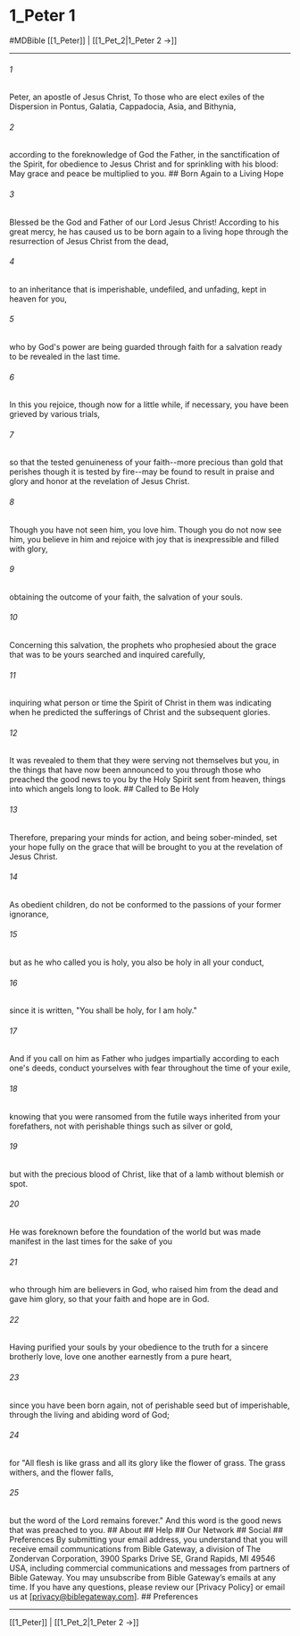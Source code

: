 # 1_Peter 1
#MDBible
[[1_Peter]] | [[1_Pet_2|1_Peter 2 →]]

***






###### 1 


Peter, an apostle of Jesus Christ, To those who are elect exiles of the Dispersion in Pontus, Galatia, Cappadocia, Asia, and Bithynia, 





###### 2 


according to the foreknowledge of God the Father, in the sanctification of the Spirit, for obedience to Jesus Christ and for sprinkling with his blood: May grace and peace be multiplied to you. ## Born Again to a Living Hope 





###### 3 


Blessed be the God and Father of our Lord Jesus Christ! According to his great mercy, he has caused us to be born again to a living hope through the resurrection of Jesus Christ from the dead, 





###### 4 


to an inheritance that is imperishable, undefiled, and unfading, kept in heaven for you, 





###### 5 


who by God's power are being guarded through faith for a salvation ready to be revealed in the last time. 





###### 6 


In this you rejoice, though now for a little while, if necessary, you have been grieved by various trials, 





###### 7 


so that the tested genuineness of your faith--more precious than gold that perishes though it is tested by fire--may be found to result in praise and glory and honor at the revelation of Jesus Christ. 





###### 8 


Though you have not seen him, you love him. Though you do not now see him, you believe in him and rejoice with joy that is inexpressible and filled with glory, 





###### 9 


obtaining the outcome of your faith, the salvation of your souls. 





###### 10 


Concerning this salvation, the prophets who prophesied about the grace that was to be yours searched and inquired carefully, 





###### 11 


inquiring what person or time the Spirit of Christ in them was indicating when he predicted the sufferings of Christ and the subsequent glories. 





###### 12 


It was revealed to them that they were serving not themselves but you, in the things that have now been announced to you through those who preached the good news to you by the Holy Spirit sent from heaven, things into which angels long to look. ## Called to Be Holy 





###### 13 


Therefore, preparing your minds for action, and being sober-minded, set your hope fully on the grace that will be brought to you at the revelation of Jesus Christ. 





###### 14 


As obedient children, do not be conformed to the passions of your former ignorance, 





###### 15 


but as he who called you is holy, you also be holy in all your conduct, 





###### 16 


since it is written, "You shall be holy, for I am holy." 





###### 17 


And if you call on him as Father who judges impartially according to each one's deeds, conduct yourselves with fear throughout the time of your exile, 





###### 18 


knowing that you were ransomed from the futile ways inherited from your forefathers, not with perishable things such as silver or gold, 





###### 19 


but with the precious blood of Christ, like that of a lamb without blemish or spot. 





###### 20 


He was foreknown before the foundation of the world but was made manifest in the last times for the sake of you 





###### 21 


who through him are believers in God, who raised him from the dead and gave him glory, so that your faith and hope are in God. 





###### 22 


Having purified your souls by your obedience to the truth for a sincere brotherly love, love one another earnestly from a pure heart, 





###### 23 


since you have been born again, not of perishable seed but of imperishable, through the living and abiding word of God; 





###### 24 


for "All flesh is like grass and all its glory like the flower of grass. The grass withers, and the flower falls, 





###### 25 


but the word of the Lord remains forever." And this word is the good news that was preached to you. ## About ## Help ## Our Network ## Social ## Preferences By submitting your email address, you understand that you will receive email communications from Bible Gateway, a division of The Zondervan Corporation, 3900 Sparks Drive SE, Grand Rapids, MI 49546 USA, including commercial communications and messages from partners of Bible Gateway. You may unsubscribe from Bible Gateway&rsquo;s emails at any time. If you have any questions, please review our [Privacy Policy] or email us at [privacy@biblegateway.com]. ## Preferences

***

[[1_Peter]] | [[1_Pet_2|1_Peter 2 →]]
